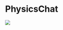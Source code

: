 # PhysicsChat

![](https://tokei.rs/b1/github/aisenhart/PhysicsChat?category=code)                                                                                                                                                                                                                              
